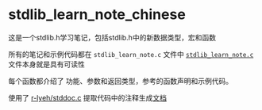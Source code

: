 # stdlib_learn_note_chinese

这是一个stdlib.h学习笔记，包括stdlib.h中的新数据类型，宏和函数

所有的笔记和示例代码都在 `stdlib_learn_note.c` 文件中
[`stdlib_learn_note.c`](https://github.com/zoollcar/stdlib_learn_note_chinese/blob/master/stdlib_learn_note.c) 文件本身就是具有可读性

每个函数都介绍了 功能、参数和返回类型，参考的函数声明和示例代码。

使用了 [r-lyeh/stddoc.c](https://github.com/r-lyeh/stddoc.c) 提取代码中的注释生成[文档](https://github.com/zoollcar/stdlib_learn_note_chinese/blob/master/doc/stdlib_learn_note.html)
